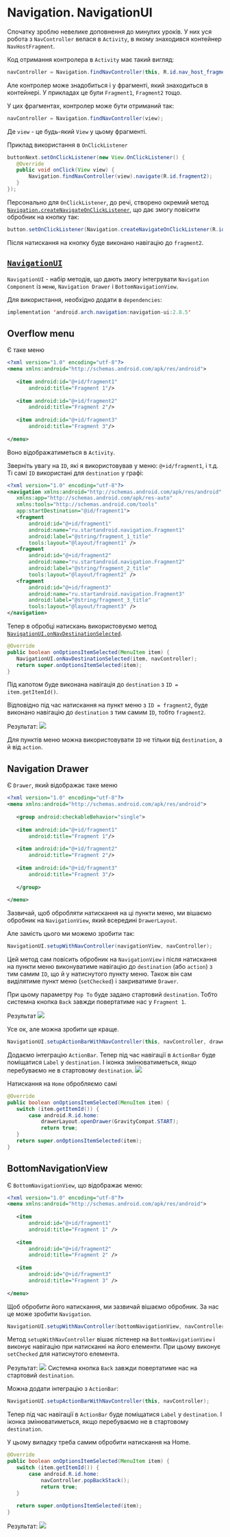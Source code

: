 # Navigation. NavigationUI

Спочатку зроблю невелике доповнення до минулих уроків. У них уся робота з `NavController` велася в `Activity`, в якому знаходився контейнер `NavHostFragment`.

Код отримання контролера в `Activity` має такий вигляд:
```java
navController = Navigation.findNavController(this, R.id.nav_host_fragment);
```

Але контролер може знадобиться і у фрагменті, який знаходиться в контейнері. У прикладах це були `Fragment1`, `Fragment2` тощо.

У цих фрагментах, контролер може бути отриманий так:
```java
navController = Navigation.findNavController(view);
```
Де `view` - це будь-який `View` у цьому фрагменті.

Приклад використання в `OnClickListener`
```java
buttonNext.setOnClickListener(new View.OnClickListener() {
   @Override
   public void onClick(View view) {
       Navigation.findNavController(view).navigate(R.id.fragment2);
   }
});
```
Персонально для `OnClickListener`, до речі, створено окремий метод [`Navigation.createNavigateOnClickListener`](https://developer.android.com/reference/androidx/navigation/Navigation#createNavigateOnClickListener(int)), що дає змогу повісити обробник на кнопку так:

```java
button.setOnClickListener(Navigation.createNavigateOnClickListener(R.id.fragment2));
```
Після натискання на кнопку буде виконано навігацію до `fragment2`.

## [`NavigationUI`](https://developer.android.com/reference/androidx/navigation/ui/NavigationUI)
`NavigationUI` - набір методів, що дають змогу інтегрувати `Navigation Component` із `меню`, `Navigation Drawer` і `BottomNavigationView`.

Для використання, необхідно додати в `dependencies`:
```java
implementation 'android.arch.navigation:navigation-ui:2.8.5'
```

## Overflow menu
Є таке меню
```xml
<?xml version="1.0" encoding="utf-8"?>
<menu xmlns:android="http://schemas.android.com/apk/res/android">
 
   <item android:id="@+id/fragment1"
       android:title="Fragment 1"/>
 
   <item android:id="@+id/fragment2"
       android:title="Fragment 2"/>
 
   <item android:id="@+id/fragment3"
       android:title="Fragment 3"/>
 
</menu>
```
Воно відображатиметься в `Activity`. 

Зверніть увагу на `ID`, які я використовував у меню: `@+id/fragment1`, і т.д. Ті самі `ID` використані для `destination` у графі:
```xml
<?xml version="1.0" encoding="utf-8"?>
<navigation xmlns:android="http://schemas.android.com/apk/res/android"
   xmlns:app="http://schemas.android.com/apk/res-auto"
   xmlns:tools="http://schemas.android.com/tools"
   app:startDestination="@id/fragment1">
   <fragment
       android:id="@+id/fragment1"
       android:name="ru.startandroid.navigation.Fragment1"
       android:label="@string/fragment_1_title"
       tools:layout="@layout/fragment1" />
   <fragment
       android:id="@+id/fragment2"
       android:name="ru.startandroid.navigation.Fragment2"
       android:label="@string/fragment_2_title"
       tools:layout="@layout/fragment2" />
   <fragment
       android:id="@+id/fragment3"
       android:name="ru.startandroid.navigation.Fragment3"
       android:label="@string/fragment_3_title"
       tools:layout="@layout/fragment3" />
</navigation>
```

Тепер в обробці натискань використовуємо метод [`NavigationUI.onNavDestinationSelected`](https://developer.android.com/reference/androidx/navigation/ui/NavigationUI.html#onNavDestinationSelected(android.view.MenuItem,%20androidx.navigation.NavController)).

```java
@Override
public boolean onOptionsItemSelected(MenuItem item) {
   NavigationUI.onNavDestinationSelected(item, navController);
   return super.onOptionsItemSelected(item);
}
```
Під капотом буде виконана навігація до `destination` з `ID = item.getItemId()`.

Відповідно під час натискання на пункт меню з `ID = fragment2`, буде виконано навігацію до `destination` з тим самим `ID`, тобто `fragment2`.

Результат:
![](/images/android/9-lesson/3-navigation-ui/1.gif)

Для пунктів меню можна використовувати `ID` не тільки від `destination`, а й від `action`.

## Navigation Drawer

Є `Drawer`, який відображає таке меню
```xml
<?xml version="1.0" encoding="utf-8"?>
<menu xmlns:android="http://schemas.android.com/apk/res/android">
 
   <group android:checkableBehavior="single">
 
   <item android:id="@+id/fragment1"
       android:title="Fragment 1"/>
 
   <item android:id="@+id/fragment2"
       android:title="Fragment 2"/>
 
   <item android:id="@+id/fragment3"
       android:title="Fragment 3"/>
 
   </group>
 
</menu>
```

Зазвичай, щоб обробляти натискання на ці пункти меню, ми вішаємо обробник на `NavigationView`, який всередині `DrawerLayout`.

Але замість цього ми можемо зробити так:
```java
NavigationUI.setupWithNavController(navigationView, navController);
```
Цей метод сам повісить обробник на `NavigationView` і після натискання на пункти меню виконуватиме навігацію до `destination` (або `action`) з тим самим `ID`, що й у натиснутого пункту меню. Також він сам виділятиме пункт меню (`setChecked`) і закриватиме `Drawer`.

При цьому параметру `Pop To` буде задано стартовий `destination`. Тобто системна кнопка `Back` завжди повертатиме нас у `Fragment 1`.

Результат
![](/images/android/9-lesson/3-navigation-ui/2.gif)


Усе ок, але можна зробити ще краще.
```java
NavigationUI.setupActionBarWithNavController(this, navController, drawerLayout);
```
Додаємо інтеграцію `ActionBar`. Тепер під час навігації в `ActionBar` буде поміщатися `Label` у `destination`. І іконка змінюватиметься, якщо перебуваємо не в стартовому `destination`.
![](/images/android/9-lesson/3-navigation-ui/3.gif)

Натискання на `Home` обробляємо самі
```java
@Override
public boolean onOptionsItemSelected(MenuItem item) {
   switch (item.getItemId()) {
       case android.R.id.home:
           drawerLayout.openDrawer(GravityCompat.START);
           return true;
   }
   return super.onOptionsItemSelected(item);
}
```

## BottomNavigationView

Є `BottomNavigationView`, що відображає меню:
```xml
<?xml version="1.0" encoding="utf-8"?>
<menu xmlns:android="http://schemas.android.com/apk/res/android">
 
   <item
       android:id="@+id/fragment1"
       android:title="Fragment 1" />
 
   <item
       android:id="@+id/fragment2"
       android:title="Fragment 2" />
 
   <item
       android:id="@+id/fragment3"
       android:title="Fragment 3" />
 
</menu>
```
Щоб обробити його натискання, ми зазвичай вішаємо обробник. За нас це може зробити `Navigation`.
```java
NavigationUI.setupWithNavController(bottomNavigationView, navController);
```

Метод `setupWithNavController` вішає лістенер на `BottomNavigationView` і виконує навігацію при натисканні на його елементи. При цьому виконує `setChecked` для натиснутого елемента.

Результат:
![](/images/android/9-lesson/3-navigation-ui/4.gif)
Системна кнопка `Back` завжди повертатиме нас на стартовий `destination`.

Можна додати інтеграцію з `ActionBar`:
```java
NavigationUI.setupActionBarWithNavController(this, navController);
```

Тепер під час навігації в `ActionBar` буде поміщатися `Label` у `destination`. І іконка змінюватиметься, якщо перебуваємо не в стартовому `destination`.

У цьому випадку треба самим обробити натискання на Home.

```java
@Override
public boolean onOptionsItemSelected(MenuItem item) {
   switch (item.getItemId()) {
       case android.R.id.home:
           navController.popBackStack();
           return true;
   }
 
   return super.onOptionsItemSelected(item);
}
```

Результат:
![](/images/android/9-lesson/3-navigation-ui/5.gif)